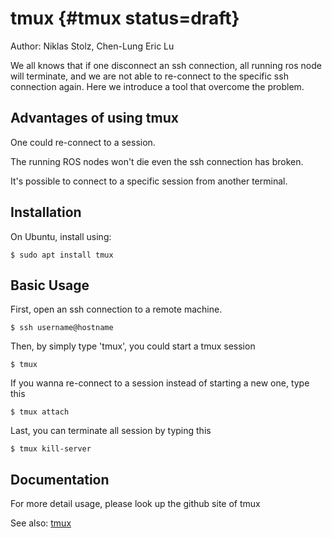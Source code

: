 # tmux {#tmux status=draft}

Author: Niklas Stolz, Chen-Lung Eric Lu

We all knows that if one disconnect an ssh connection, all running ros node will terminate, and we are not able to re-connect to the specific ssh connection again. Here we introduce a tool that overcome the problem.

## Advantages of using tmux

One could re-connect to a session.

The running ROS nodes won't die even the ssh connection has broken.

It's possible to connect to a specific session from another terminal.

## Installation

On Ubuntu, install using:

    $ sudo apt install tmux

## Basic Usage

First, open an ssh connection to a remote machine.

    $ ssh username@hostname

Then, by simply type 'tmux', you could start a tmux session

    $ tmux

If you wanna re-connect to a session instead of starting a new one, type this

    $ tmux attach

Last, you can terminate all session by typing this

    $ tmux kill-server

## Documentation

For more detail usage, please look up the github site of tmux

See also:
[tmux](https://github.com/tmux/tmux/wiki)
